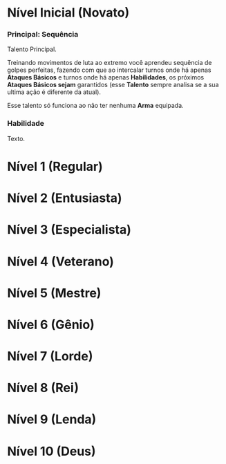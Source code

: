 # Nível Inicial (Novato)

### Principal: Sequência

Talento Principal.

Treinando movimentos de luta ao extremo você aprendeu sequência de golpes perfeitas, fazendo com que ao intercalar turnos onde há apenas **Ataques Básicos** e turnos onde há apenas **Habilidades**, os próximos **Ataques Básicos sejam** garantidos (esse **Talento** sempre analisa se a sua ultima ação é diferente da atual).

Esse talento só funciona ao não ter nenhuma **Arma** equipada.

### Habilidade

Texto.

# Nível 1 (Regular)

# Nível 2 (Entusiasta)

# Nível 3 (Especialista)

# Nível 4 (Veterano)

# Nível 5 (Mestre)

# Nível 6 (Gênio)

# Nível 7 (Lorde)

# Nível 8 (Rei)

# Nível 9 (Lenda)

# Nível 10 (Deus)
